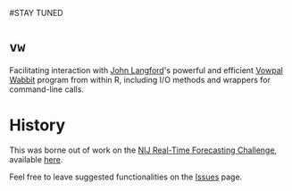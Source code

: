#STAY TUNED

# `vw`
Facilitating interaction with [John Langford](http://hunch.net/~jl/)'s powerful and efficient [Vowpal Wabbit](https://github.com/JohnLangford/vowpal_wabbit) program from within R, including I/O methods and wrappers for command-line calls.

# History

This was borne out of work on the [NIJ Real-Time Forecasting Challenge](https://www.nij.gov/funding/Pages/fy16-crime-forecasting-challenge.aspx), available [here](https://github.com/MichaelChirico/portland).

Feel free to leave suggested functionalities on the [Issues](https://github.com/MichaelChirico/vw/issues) page.